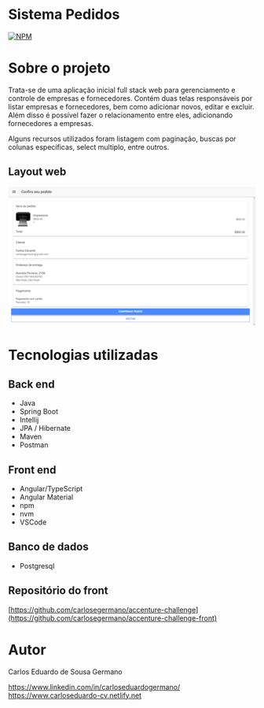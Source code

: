 # Sistema Pedidos
[![NPM](https://img.shields.io/npm/l/react)](https://github.com/carlosegermano/cursomc-backend/blob/master/LICENSE) 

# Sobre o projeto

Trata-se de uma aplicação inicial full stack web para gerenciamento e controle de empresas e fornecedores. Contém duas telas responsáveis por listar empresas e fornecedores, bem como adicionar novos, editar e excluir. Além disso é possível fazer o relacionamento entre eles, adicionando fornecedores a empresas.

Alguns recursos utilizados foram listagem com paginação, buscas por colunas específicas, select multiplo, entre outros.

## Layout web
![Web 1](https://github.com/carlosegermano/assets/blob/master/Tela_pagamento.jpg)

# Tecnologias utilizadas

## Back end

- Java
- Spring Boot
- Intellij
- JPA / Hibernate
- Maven
- Postman

## Front end

- Angular/TypeScript
- Angular Material
- npm
- nvm
- VSCode

## Banco de dados

- Postgresql

## Repositório do front

[https://github.com/carlosegermano/accenture-challenge](https://github.com/carlosegermano/accenture-challenge-front)

# Autor

Carlos Eduardo de Sousa Germano

https://www.linkedin.com/in/carloseduardogermano/
https://www.carloseduardo-cv.netlify.net

